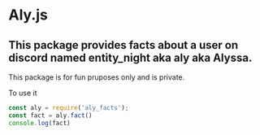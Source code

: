 # Aly.js
This package provides facts about a user on discord named entity_night aka aly aka Alyssa.
---
This package is for fun pruposes only and is private.

To use it
```js
const aly = require('aly_facts');
const fact = aly.fact()
console.log(fact)
```